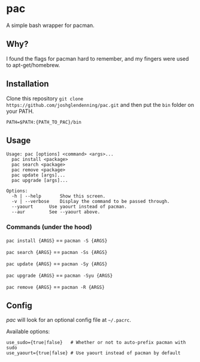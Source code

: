 pac
===

A simple bash wrapper for pacman.

## Why?

I found the flags for pacman hard to remember, and my fingers were used to
apt-get/homebrew.

## Installation

Clone this repository `git clone https://github.com/joshglendenning/pac.git`
and then put the `bin` folder on your PATH.

```
PATH=$PATH:{PATH_TO_PAC}/bin
```

## Usage

```
Usage: pac [options] <command> <args>...
  pac install <package>
  pac search <package>
  pac remove <package>
  pac update [args]...
  pac upgrade [args]...

Options:
  -h | --help		Show this screen.
  -v | --verbose 	Display the command to be passed through.
  --yaourt		Use yaourt instead of pacman.
  --aur			See --yaourt above.
```

### Commands (under the hood)

`pac install {ARGS}` == `pacman -S {ARGS}`

`pac search {ARGS}`  == `pacman -Ss {ARGS}`

`pac update {ARGS}`  == `pacman -Sy {ARGS}`

`pac upgrade {ARGS}` == `pacman -Syu {ARGS}`

`pac remove {ARGS}`  == `pacman -R {ARGS}`

## Config

*pac* will look for an optional config file at `~/.pacrc`.

Available options:
```
use_sudo={true|false}	# Whether or not to auto-prefix pacman with sudo
use_yaourt={true|false}	# Use yaourt instead of pacman by default
```
